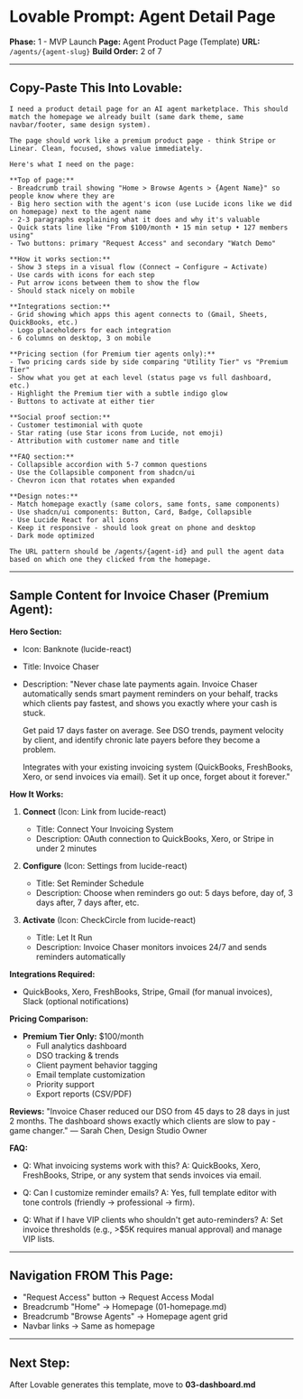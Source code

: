 # Lovable Prompt: Agent Detail Page

**Phase:** 1 - MVP Launch
**Page:** Agent Product Page (Template)
**URL:** `/agents/{agent-slug}`
**Build Order:** 2 of 7

---

## Copy-Paste This Into Lovable:

```
I need a product detail page for an AI agent marketplace. This should match the homepage we already built (same dark theme, same navbar/footer, same design system).

The page should work like a premium product page - think Stripe or Linear. Clean, focused, shows value immediately.

Here's what I need on the page:

**Top of page:**
- Breadcrumb trail showing "Home > Browse Agents > {Agent Name}" so people know where they are
- Big hero section with the agent's icon (use Lucide icons like we did on homepage) next to the agent name
- 2-3 paragraphs explaining what it does and why it's valuable
- Quick stats line like "From $100/month • 15 min setup • 127 members using"
- Two buttons: primary "Request Access" and secondary "Watch Demo"

**How it works section:**
- Show 3 steps in a visual flow (Connect → Configure → Activate)
- Use cards with icons for each step
- Put arrow icons between them to show the flow
- Should stack nicely on mobile

**Integrations section:**
- Grid showing which apps this agent connects to (Gmail, Sheets, QuickBooks, etc.)
- Logo placeholders for each integration
- 6 columns on desktop, 3 on mobile

**Pricing section (for Premium tier agents only):**
- Two pricing cards side by side comparing "Utility Tier" vs "Premium Tier"
- Show what you get at each level (status page vs full dashboard, etc.)
- Highlight the Premium tier with a subtle indigo glow
- Buttons to activate at either tier

**Social proof section:**
- Customer testimonial with quote
- Star rating (use Star icons from Lucide, not emoji)
- Attribution with customer name and title

**FAQ section:**
- Collapsible accordion with 5-7 common questions
- Use the Collapsible component from shadcn/ui
- Chevron icon that rotates when expanded

**Design notes:**
- Match homepage exactly (same colors, same fonts, same components)
- Use shadcn/ui components: Button, Card, Badge, Collapsible
- Use Lucide React for all icons
- Keep it responsive - should look great on phone and desktop
- Dark mode optimized

The URL pattern should be /agents/{agent-id} and pull the agent data based on which one they clicked from the homepage.
```

---

## Sample Content for Invoice Chaser (Premium Agent):

**Hero Section:**
- Icon: Banknote (lucide-react)
- Title: Invoice Chaser
- Description:
  "Never chase late payments again. Invoice Chaser automatically sends smart payment reminders on your behalf, tracks which clients pay fastest, and shows you exactly where your cash is stuck.

  Get paid 17 days faster on average. See DSO trends, payment velocity by client, and identify chronic late payers before they become a problem.

  Integrates with your existing invoicing system (QuickBooks, FreshBooks, Xero, or send invoices via email). Set it up once, forget about it forever."

**How It Works:**
1. **Connect** (Icon: Link from lucide-react)
   - Title: Connect Your Invoicing System
   - Description: OAuth connection to QuickBooks, Xero, or Stripe in under 2 minutes

2. **Configure** (Icon: Settings from lucide-react)
   - Title: Set Reminder Schedule
   - Description: Choose when reminders go out: 5 days before, day of, 3 days after, 7 days after, etc.

3. **Activate** (Icon: CheckCircle from lucide-react)
   - Title: Let It Run
   - Description: Invoice Chaser monitors invoices 24/7 and sends reminders automatically

**Integrations Required:**
- QuickBooks, Xero, FreshBooks, Stripe, Gmail (for manual invoices), Slack (optional notifications)

**Pricing Comparison:**
- **Premium Tier Only:** $100/month
  - Full analytics dashboard
  - DSO tracking & trends
  - Client payment behavior tagging
  - Email template customization
  - Priority support
  - Export reports (CSV/PDF)

**Reviews:**
"Invoice Chaser reduced our DSO from 45 days to 28 days in just 2 months. The dashboard shows exactly which clients are slow to pay - game changer."
— Sarah Chen, Design Studio Owner

**FAQ:**
- Q: What invoicing systems work with this?
  A: QuickBooks, Xero, FreshBooks, Stripe, or any system that sends invoices via email.

- Q: Can I customize reminder emails?
  A: Yes, full template editor with tone controls (friendly → professional → firm).

- Q: What if I have VIP clients who shouldn't get auto-reminders?
  A: Set invoice thresholds (e.g., >$5K requires manual approval) and manage VIP lists.

---

## Navigation FROM This Page:

- "Request Access" button → Request Access Modal
- Breadcrumb "Home" → Homepage (01-homepage.md)
- Breadcrumb "Browse Agents" → Homepage agent grid
- Navbar links → Same as homepage

---

## Next Step:

After Lovable generates this template, move to **03-dashboard.md**
